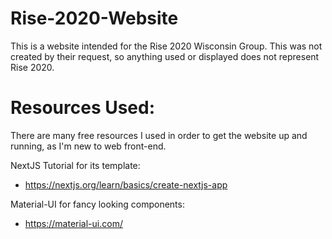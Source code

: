 # Rise-2020-Website
This is a website intended for the Rise 2020 Wisconsin Group. This was not created by their request, so anything used or displayed does not represent Rise 2020.

# Resources Used:
There are many free resources I used in order to get the website up and running, as I'm new to web front-end.

  NextJS Tutorial for its template:
  * https://nextjs.org/learn/basics/create-nextjs-app

  Material-UI for fancy looking components:
  * https://material-ui.com/
